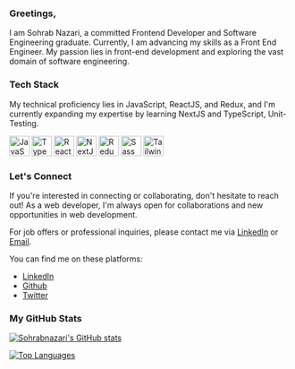 ### Greetings,

I am Sohrab Nazari, a committed Frontend Developer and Software Engineering graduate. Currently, I am advancing my skills as a Front End Engineer. My passion lies in front-end development and exploring the vast domain of software engineering.

### Tech Stack

My technical proficiency lies in JavaScript, ReactJS, and Redux, and I'm currently expanding my expertise by learning NextJS and TypeScript, Unit-Testing.

<p align="left">
 <a href="https://developer.mozilla.org/en-US/docs/Web/JavaScript" target="_blank" rel="noreferrer"><img src="https://raw.githubusercontent.com/danielcranney/readme-generator/main/public/icons/skills/javascript-colored.svg" width="36" height="36" alt="JavaScript" /></a>
 <a href="https://www.typescriptlang.org/" target="_blank" rel="noreferrer"><img src="https://raw.githubusercontent.com/danielcranney/readme-generator/main/public/icons/skills/typescript-colored.svg" width="36" height="36" alt="TypeScript" /></a>
 <a href="https://reactjs.org/" target="_blank" rel="noreferrer"><img src="https://raw.githubusercontent.com/danielcranney/readme-generator/main/public/icons/skills/react-colored.svg" width="36" height="36" alt="React" /></a>
 <a href="https://nextjs.org/docs" target="_blank" rel="noreferrer"><img src="https://raw.githubusercontent.com/danielcranney/readme-generator/main/public/icons/skills/nextjs-colored.svg" width="36" height="36" alt="NextJs" /></a>
 <a href="https://redux.js.org/" target="_blank" rel="noreferrer"><img src="https://raw.githubusercontent.com/danielcranney/readme-generator/main/public/icons/skills/redux-colored.svg" width="36" height="36" alt="Redux" /></a>
 <a href="https://sass-lang.com/" target="_blank" rel="noreferrer"><img src="https://raw.githubusercontent.com/danielcranney/readme-generator/main/public/icons/skills/sass-colored.svg" width="36" height="36" alt="Sass" /></a>
 <a href="https://tailwindcss.com/" target="_blank" rel="noreferrer"><img src="https://raw.githubusercontent.com/danielcranney/readme-generator/main/public/icons/skills/tailwindcss-colored.svg" width="36" height="36" alt="TailwindCSS" /></a>
</p>

### Let's Connect

If you're interested in connecting or collaborating, don't hesitate to reach out!
As a web developer, I'm always open for collaborations and new opportunities in web development.

For job offers or professional inquiries, please contact me via [LinkedIn](https://www.linkedin.com/in/sohrabnazari/) or [Email](mailto:sohrabnazari@pm.me).

You can find me on these platforms:
- [LinkedIn](https://www.linkedin.com/in/sohrabnazari)
- [Github](https://github.com/sohrabnazari/?tab=follow)
- [Twitter](https://twitter.com/sohrabnzr)


### My GitHub Stats

<a href="http://www.github.com/Sohrabnazari"><img src="https://github-readme-stats.vercel.app/api?username=Sohrabnazari&show_icons=true&hide=stars,issues,&count_private=true&title_color=0891b2&text_color=ffffff&icon_color=0891b2&bg_color=1c1917&hide_border=true&show_icons=true" alt="Sohrabnazari's GitHub stats" /></a>

<a href="https://github.com/Sohrabnazari"><img src="https://github-readme-stats.vercel.app/api/top-langs/?username=Sohrabnazari&langs_count=10&title_color=0891b2&text_color=ffffff&icon_color=0891b2&bg_color=1c1917&hide_border=true&locale=en&custom_title=Top%20%Languages" alt="Top Languages" /></a>
